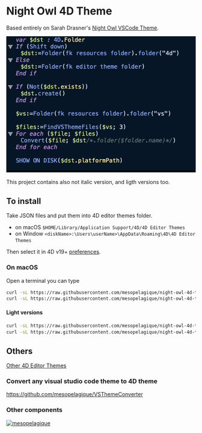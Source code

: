 # Night Owl 4D Theme

Based entirely on Sarah Drasner's [Night Owl VSCode Theme](https://github.com/sdras/night-owl-vscode-theme).

![Sample](sample.png)

This project contains also not italic version, and ligth versions too.

## To install

Take JSON files and put them into 4D editor themes folder.
- on macOS `$HOME/Library/Application Support/4D/4D Editor Themes`
- on Window `<diskName>:\Users\userName>\AppData\Roaming\4D\4D Editor Themes`

Then select it in 4D v19+ [preferences](https://developer.4d.com/docs/en/Preferences/methods.html#themes).

### On macOS

Open a terminal you can type

```bash
curl -sL https://raw.githubusercontent.com/mesopelagique/night-owl-4d-theme/main/Night%20Owl-color-theme.json -o $HOME/Library/Application\ Support/4D/4D\ Editor\ Themes/Night\ Owl-color-theme.json
curl -sL https://raw.githubusercontent.com/mesopelagique/night-owl-4d-theme/main/Night%20Owl-color-theme-noitalic.json -o $HOME/Library/Application\ Support/4D/4D\ Editor\ Themes/Night\ Owl-color-theme-noitalic.json
```

#### Light versions

```bash
curl -sL https://raw.githubusercontent.com/mesopelagique/night-owl-4d-theme/main/Night%20Owl-Light-color-theme.json -o $HOME/Library/Application\ Support/4D/4D\ Editor\ Themes/Night\ Owl-Light-color-theme.json
curl -sL https://raw.githubusercontent.com/mesopelagique/night-owl-4d-theme/main/Night%20Owl-Light-color-theme-noitalic.json -o $HOME/Library/Application\ Support/4D/4D\ Editor\ Themes/Night\ Owl-Light-color-theme-noitalic.json
```

## Others

[Other 4D Editor Themes](https://github.com/topics/4d-theme)

### Convert any visual studio code theme to 4D theme

https://github.com/mesopelagique/VSThemeConverter

### Other components

[<img src="https://mesopelagique.github.io/quatred.png" alt="mesopelagique"/>](https://mesopelagique.github.io/)
